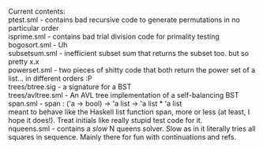 Current contents: <br/>
ptest.sml - contains bad recursive code to generate permutations
            in no particular order <br/>
isprime.sml - contains bad trial division code for primality testing <br/>
bogosort.sml - Uh <br/>
subsetsum.sml - inefficient subset sum that returns the subset too. but so pretty x.x <br/>
powerset.sml - two pieces of shitty code that both return the power set of a list... in different orders :P <br/>
trees/btree.sig - a signature for a BST <br/>
trees/avltree.sml - An AVL tree implementation of a self-balancing BST<br/>
span.sml - span : ('a -> bool) -> 'a list -> 'a list * 'a list<br/>
meant to behave like the Haskell list function span, more or less (at least, I hope it does!). Treat initials like really stupid test code for it.<br/>
nqueens.sml - contains a _slow_ N queens solver. Slow as in it literally tries all squares in sequence. Mainly there for fun with continuations and refs.
